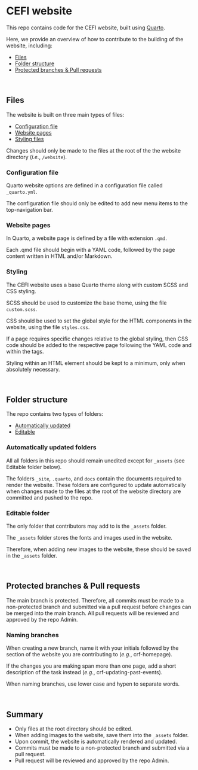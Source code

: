 # CEFI website

This repo contains code for the CEFI website, built using <a href="https://quarto.org/" target="_blank">Quarto</a>.

Here, we provide an overview of how to contribute to the building of the website, including:
* [Files](https://github.com/CanadianEFI/website/edit/main/README.md#files)
* [Folder structure](https://github.com/CanadianEFI/website/edit/main/README.md#folder-structure)
* [Protected branches & Pull requests](https://github.com/CanadianEFI/website/edit/main/README.md#protected-branches--pull-requests)

<br>

## Files

The website is built on three main types of files:
* [Configuration file](https://github.com/CanadianEFI/website/edit/main/README.md#configuration-file)
* [Website pages](https://github.com/CanadianEFI/website/edit/main/README.md#website-pages)
* [Styling files](https://github.com/CanadianEFI/website/edit/main/README.md#styling)

<p>Changes should only be made to the files at the root of the the website directory (<i>i.e.</i>, <code>/website</code>).</p>

### Configuration file

<p>Quarto website options are defined in a configuration file called <code>_quarto.yml</code>.</p>
<p>The configuration file should only be edited to add new menu items to the top-navigation bar.</p>

### Website pages

<p>In Quarto, a website page is defined by a file with extension <code>.qmd</code>.</p>
<p>Each .qmd file should begin with a YAML code, followed by the page content written in HTML and/or Markdown.</p>

### Styling

<p>The CEFI website uses a base Quarto theme along with custom SCSS and CSS styling.</p>
<p>SCSS should be used to customize the base theme, using the file <code>custom.scss</code>.</p>
<p>CSS should be used to set the global style for the HTML components in the website, using the file <code>styles.css</code>.</p>
<p>If a page requires specific changes relative to the global styling, then CSS code should be added to the respective page following the YAML code and within the <code><style></style></code> tags.</p>
<p>Styling within an HTML element should be kept to a minimum, only when absolutely necessary.</p>

<br>

## Folder structure

The repo contains two types of folders:
* [Automatically updated](https://github.com/CanadianEFI/website/edit/main/README.md#automatically-updated-folders)
* [Editable](https://github.com/CanadianEFI/website/edit/main/README.md#editable-folder)

### Automatically updated folders

<p>All all folders in this repo should remain unedited except for <code>_assets</code> (see Editable folder below).</p>
<p>The folders <code>_site</code>, <code>.quarto</code>, and <code>docs</code> contain the documents required to render the website. These folders are configured to update automatically when changes made to the files at the root of the website directory are committed and pushed to the repo.</p>

### Editable folder

<p>The only folder that contributors may add to is the <code>_assets</code> folder.</p>
<p>The <code>_assets</code> folder stores the fonts and images used in the website.</p>
<p>Therefore, when adding new images to the website, these should be saved in the <code>_assets</code> folder.</p>

<br>

## Protected branches & Pull requests

<p>The main branch is protected. Therefore, all commits must be made to a non-protected branch and submitted via a pull request before changes can be merged into the main branch. All pull requests will be reviewed and approved by the repo Admin.</p>

### Naming branches
<p>When creating a new branch, name it with your initials followed by the section of the website you are contributing to (<i>e.g.</i>, crf-homepage).</p>
<p>If the changes you are making span more than one page, add a short description of the task instead (<i>e.g.</i>, crf-updating-past-events).</p>
<p>When naming branches, use lower case and hypen to separate words.</p>

<br>

## Summary

* Only files at the root directory should be edited.
* When adding images to the website, save them into the <code>_assets</code> folder.
* Upon commit, the website is automatically rendered and updated.
* Commits must be made to a non-protected branch and submitted via a pull request. 
* Pull request will be reviewed and approved by the repo Admin.

<br>
